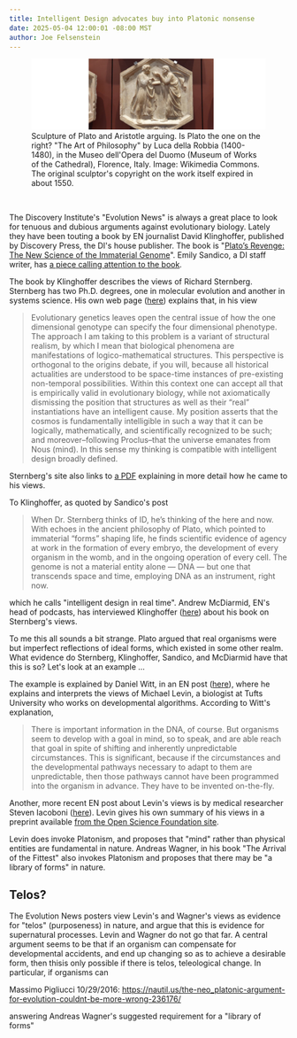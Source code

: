 ```yaml
---
title: Intelligent Design advocates buy into Platonic nonsense
date: 2025-05-04 12:00:01 -08:00 MST
author: Joe Felsenstein
---
```


<figure><img src="/uploads/2025/PlatoAristotle.jpg" alt="[Sculpture of Plato and Aristotle arguing]" />
<figcaption>Sculpture of Plato and Aristotle arguing.  Is Plato the one on the right?  "The Art of Philosophy"  by  Luca della Robbia (1400-1480), in 
the Museo dell'Opera del Duomo (Museum of Works of the Cathedral), Florence, Italy.  Image: Wikimedia Commons.  The original sculptor's copyright on the work itself expired in about 1550.</figure>

<p>&nbsp;</p>


The Discovery Institute's "Evolution News" is always a great place to look for tenuous and dubious arguments against evolutionary 
biology.  Lately they have been touting a book by EN journalist David Klinghoffer, published by Discovery Press, 
the DI's house publisher.  The book is "[Plato’s Revenge: The New Science of the Immaterial Genome](https://discovery.press/b/platos-revenge/)".   Emily Sandico, a DI staff writer, has [a piece calling attention to the book]( https://evolutionnews.org/2025/04/platos-revenge-intelligent-design-in-real-time/).

The book by Klinghoffer describes the views of Richard Sternberg.  Sternberg has two 
Ph.D. degrees, one in molecular evolution and another in systems science.  His
own web page ([here](https://richardsternberg.com/)) explains that, in his view

> Evolutionary genetics leaves open the central issue of how the one dimensional genotype can specify the four dimensional phenotype. The approach I am taking to this problem is a variant of structural realism, by which I mean that biological phenomena are manifestations of logico-mathematical structures. This perspective is orthogonal to the origins debate, if you will, because all historical actualities are understood to be space-time instances of pre-existing non-temporal possibilities. Within this context one can accept all that is empirically valid in evolutionary biology, while not axiomatically dismissing the position that structures as well as their “real” instantiations have an intelligent cause. My position asserts that the cosmos is fundamentally intelligible in such a way that it can be logically, mathematically, and scientifically recognized to be such; and moreover–following Proclus–that the universe emanates from Nous (mind). In this sense my thinking is compatible with intelligent design broadly defined.

Sternberg's site also links to [a PDF](https://www.discovery.org/f/54005/) explaining in more detail how he came to his views.

To Klinghoffer, as quoted by Sandico's post

> When Dr. Sternberg thinks of ID, he’s thinking of the here and now. With echoes in the ancient philosophy of Plato, which pointed to immaterial “forms” shaping life, he finds scientific evidence of agency at work in the formation of every embryo, the development of every organism in the womb, and in the ongoing operation of every cell. The genome is not a material entity alone — DNA — but one that transcends space and time, employing DNA as an instrument, right now. 

which he calls "intelligent design in real time".  Andrew McDiarmid, EN's head of podcasts, has interviewed Klinghoffer ([here](https://evolutionnews.org/2025/05/platos-revenge-the-next-scientific-revolution/)) about his book on Sternberg's views.

To me this all sounds a bit strange.  Plato argued that real organisms were but imperfect reflections of ideal forms, which existed in some other realm. 
What evidence do Sternberg, Klinghoffer, Sandico, and McDiarmid have that this is so?  Let's look at an example ...

<!--read more-->

The example is explained by Daniel Witt, in an EN post ([here](https://evolutionnews.org/2025/02/biologist-michael-levin-a-farewell-to-physicalism/)), where he explains and interprets the views of Michael Levin, a biologist at Tufts University who works on developmental algorithms.  According to Witt's explanation,

> There is important information in the DNA, of course. But organisms seem to develop with a goal in mind, so to speak, and are able reach that goal in spite of shifting and inherently unpredictable circumstances. This is significant, because if the circumstances and the developmental pathways necessary to adapt to them are unpredictable, then those pathways cannot have been programmed into the organism in advance. They have to be invented on-the-fly.

Another, more recent EN post about Levin's views is by medical researcher Steven Iacoboni ([here](https://evolutionnews.org/2025/04/life-itself-in-michael-levins-platonism-teleology-advances/)).
Levin gives his own summary of his views in a preprint available [from the Open Science Foundation site](https://osf.io/preprints/psyarxiv/5g2xj_v2).  

Levin does invoke Platonism, and proposes that "mind" rather than physical entities are fundamental in nature.  Andreas Wagner, in his book "The Arrival of the Fittest" also invokes Platonism and proposes that there may be "a library of forms" in nature.

## Telos? ##

The Evolution News posters view Levin's and Wagner's views as evidence for "telos" (purposeness) in nature, and argue that this is evidence for supernatural processes.  Levin and Wagner do not go that far.
A central argument seems to be that if an organism can compensate for developmental accidents, and end up changing so as to achieve a desirable form, then thisis only possible if there is telos, teleological change.
In particular, if organisms can 






Massimo Pigliucci 10/29/2016:   https://nautil.us/the-neo_platonic-argument-for-evolution-couldnt-be-more-wrong-236176/

answering Andreas Wagner's suggested requirement for a "library of forms"








